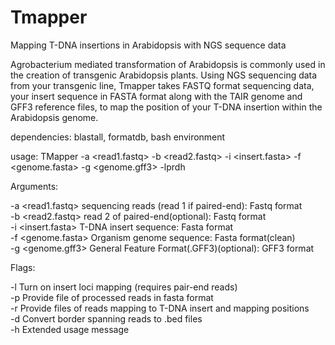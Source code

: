 # Tmapper
Mapping T-DNA insertions in Arabidopsis with NGS sequence data 


Agrobacterium mediated transformation of Arabidopsis is commonly used in the creation of transgenic Arabidopsis plants. Using NGS sequencing data from your transgenic line, Tmapper takes FASTQ format sequencing data, your insert sequence in FASTA format along with the TAIR genome and GFF3 reference files, to map the position of your T-DNA insertion within the Arabidopsis genome.

dependencies:  blastall, formatdb, bash environment

usage: TMapper -a <read1.fastq> -b <read2.fastq> -i <insert.fasta> -f <genome.fasta> -g <genome.gff3> -lprdh

Arguments:

-a	<read1.fastq> 		sequencing reads (read 1 if paired-end):	Fastq format <br>
-b	<read2.fastq> 		read 2 of paired-end(optional):			Fastq format <br>
-i	<insert.fasta> 		T-DNA insert sequence:				Fasta format <br>
-f	<genome.fasta>  	Organism genome sequence:			Fasta format(clean) <br>
-g	<genome.gff3> 		General Feature Format(.GFF3)(optional):	GFF3 format <br>




Flags:

-l 		Turn on insert loci mapping (requires pair-end reads)<br>
-p		Provide file of processed reads in fasta format<br>
-r		Provide files of reads mapping to T-DNA insert and mapping positions<br>
-d		Convert border spanning reads to .bed files<br>
-h		Extended usage message<br>


